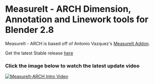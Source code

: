 # MeasureIt - ARCH Dimension, Annotation and Linework tools for Blender 2.8
MeasureIt - ARCH is based off of Antonio Vazquez's [MeasureIt Addon](https://www.youtube.com/watch?v=R0jCdCoaRvs).

Get the latest Stable release [here](https://github.com/kevancress/MeasureIt-ARCH/releases)

### Click the image below to watch the latest update video
[![MeasureIt-ARCH Intro Video](https://user-images.githubusercontent.com/16860574/54844536-8c651a00-4cad-11e9-8139-7c4e7be64797.png)](https://www.youtube.com/watch?v=MWo87QvcEPk)




